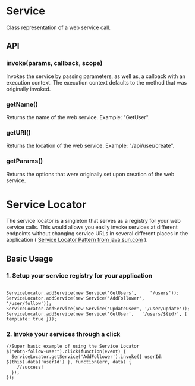 # Service

Class representation of a web service call.

## API

### invoke(params, callback, scope) 

Invokes the service by passing parameters, as well as, a callback with an execution context. The execution context defaults to the method that was originally invoked.

### getName() 

Returns the name of the web service. Example: "GetUser".

### getURI()

Returns the location of the web service. Example: "/api/user/create".

### getParams()

Returns the options that were originally set upon creation of the web service.

# Service Locator

The service locator is a singleton that serves as a registry for your web service calls. This would allows you easily
invoke services at different endpoints without changing service URLs in several different places in the application ( 
[Service Locator Pattern from java.sun.com](http://java.sun.com/blueprints/corej2eepatterns/Patterns/ServiceLocator.html) ).

## Basic Usage 

### 1. Setup your service registry for your application

<pre><code>
ServiceLocator.addService(new Service('GetUsers',     '/users'));
ServiceLocator.addService(new Service('AddFollower',  '/user/follow'));
ServiceLocator.addService(new Service('UpdateUser', '/user/update'));
ServiceLocator.addService(new Service('GetUser',   '/users/${id}', { template: true }));
</code></pre>

### 2. Invoke your services through a click

<pre><code>//Super basic example of using the Service Locator
$("#btn-follow-user").click(function(event) {
  ServiceLocator.getService('AddFollower').invoke({ userId: $(this).data('userId') }, function(err, data) {
    //success!
  });
});
</code></pre>